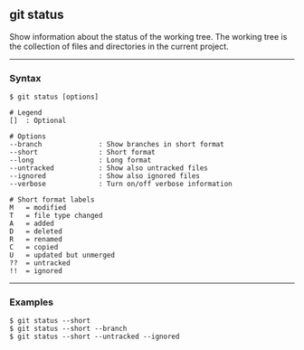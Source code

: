 ## git status
Show information about the status of the working tree. The working tree is the
collection of files and directories in the current project.

-------------------------------------------------------------------------------
### Syntax
```shell
$ git status [options]

# Legend
[]  : Optional

# Options
--branch              : Show branches in short format
--short               : Short format
--long                : Long format
--untracked           : Show also untracked files
--ignored             : Show also ignored files
--verbose             : Turn on/off verbose information

# Short format labels
M   = modified
T   = file type changed
A   = added
D   = deleted
R   = renamed
C   = copied
U   = updated but unmerged
??  = untracked
!!  = ignored 
```

-------------------------------------------------------------------------------
### Examples
```shell
$ git status --short
$ git status --short --branch
$ git status --short --untracked --ignored
```